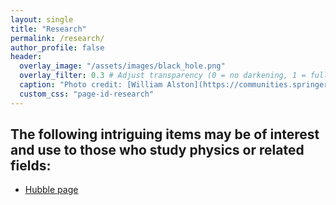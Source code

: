 ```yaml
---
layout: single
title: "Research"
permalink: /research/
author_profile: false
header:
  overlay_image: "/assets/images/black_hole.png"
  overlay_filter: 0.3 # Adjust transparency (0 = no darkening, 1 = fully dark)
  caption: "Photo credit: [William Alston](https://communities.springernature.com/posts/x-ray-reverberation-measurements-of-black-hole-mass-and-spin)"
  custom_css: "page-id-research"
---
```


## The following intriguing items may be of interest and use to those who study physics or related fields:
- [Hubble page](https://hubblesite.org/home)


